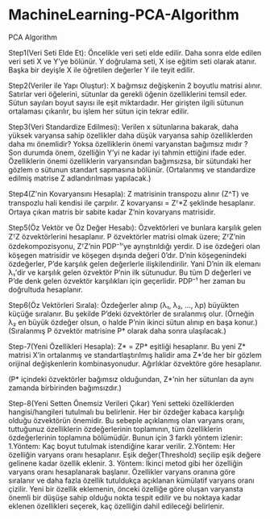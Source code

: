 # MachineLearning-PCA-Algorithm
PCA Algorithm

Step1(Veri Seti Elde Et):
Öncelikle veri seti elde edilir. Daha sonra elde edilen veri seti X ve Y’ye bölünür. 
Y doğrulama seti, X ise eğitim seti olarak atanır. Başka bir deyişle X ile öğretilen değerler Y ile teyit edilir. 

Step2(Veriler ile Yapı Oluştur):
X bağımsız değişkenin 2 boyutlu matrisi alınır. Satırlar veri öğelerini, sütunlar da gerekli öğenin özelliklerini temsil eder. 
Sütun sayıları boyut sayısı ile eşit miktardadır. Her girişten ilgili sütunun ortalaması çıkarılır, bu işlem her sütun için tekrar edilir.

Step3(Veri Standardize Edilmesi):
Verilen x sütunlarına bakarak, daha yüksek varyansa sahip özellikler daha düşük varyansa sahip özelliklerden daha mı önemlidir?
Yoksa özelliklerin önemi varyanstan bağımsız mıdır ? Son durumda önem, özelliğin Y’yi ne kadar iyi tahmin ettiğini ifade eder.
Özelliklerin önemi özelliklerin varyansından bağımsızsa, bir sütundaki her gözlem o sütunun standart sapmasına bölünür.
(Ortalanmış ve standardize edilmiş matrise Z adlandırılması yapılacak.)

Step4(Z'nin Kovaryansını Hesapla):
Z matrisinin transpozu alınır (Z^T) ve transpozlu hali kendisi ile çarpılır.
Z kovaryansı = Zᵀ*Z şeklinde hesaplanır.
Ortaya çıkan matris bir sabite kadar Z’nin kovaryans matrisidir. 


Step5(Öz Vektör ve Öz Değer Hesabı):
Özvektörleri ve bunlara karşılık gelen ZᵀZ özvektörlerini hesaplanır. 
P özvektörler matrisi olmak üzere;
ZᵀZ’nin özdekompozisyonu, ZᵀZ’nin PDP⁻¹’ye ayrıştırıldığı yerdir. 
D ise özdeğeri olan köşegen matrisidir ve köşegen dışında değeri 0’dır.
D’nin köşegenindeki özdeğerler, P’de karşılık gelen değerlerle ilişkilendirilir. 
Yani D’nin ilk elemanı λ₁’dir ve karşılık gelen özvektör P’nin ilk sütunudur. 
Bu tüm D değerleri ve P’de denk gelen özvektör karşılıkları için geçerlidir.
PDP⁻¹ her zaman bu doğrultuda hesaplanır. 

Step6(Öz Vektörleri Sırala):
Özdeğerler alınıp (λ₁, λ₂, …, λp) büyükten küçüğe sıralanır. Bu şekilde P’deki özvektörler de sıralanmış olur. 
(Örneğin λ₂ en büyük özdeğer olsun, o halde P’nin ikinci sütun alınıp en başa konur.)
(Sıralanmış P özvektör matrisine P* olarak daha sonra ulaşılacak.)

Step-7(Yeni Özellikleri Hesapla):
Z* = ZP* eşitliği hesaplanır. Bu yeni Z* matrisi X’in ortalanmış ve standartlaştırılmış halidir 
ama Z*’de her bir gözlem orijinal değişkenlerin kombinasyonudur. Ağırlıklar özvektöre göre hesaplanır. 

(P* içindeki özvektörler bağımsız olduğundan, Z*’nin her sütunları da aynı zamanda birbirinden bağımsızdır.)

Step-8(Yeni Setten Önemsiz Verileri Çıkar)
Yeni setteki özelliklerden hangisi/hangileri tutulmalı bu belirlenir.
Her bir özdeğer kabaca karşılığı olduğu özvektörün önemidir. Bu sebeple açıklanmış olan varyans oranı, tuttuğunuz özelliklerin özdeğerlerinin toplamının, tüm özelliklerin özdeğerlerinin toplamına bölümüdür. 
Bunun için 3 farklı yöntem izlenir:
1.Yöntem: Kaç boyut tutulmak istendiğine karar verilir. 
2.Yöntem: Her özelliğin varyans oranı hesaplanır. Eşik değer(Threshold) seçilip eşik değere gelinene kadar özellik eklenir.
3. Yöntem: İkinci metod gibi her özelliğin varyans oranı hesaplanarak başlanır. Özellikler varyans oranına göre sıralanır ve daha fazla özellik tutuldukça açıklanan kümülatif varyans oranı çizilir. Yeni bir özellik eklemenin, önceki özelliğe göre oluşan varyansta önemli bir düşüşe sahip olduğu nokta tespit edilir ve bu noktaya kadar eklenen özellikleri seçerek, kaç özelliğin dahil edileceği belirlenir.
